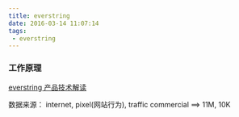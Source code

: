 ```yaml
---
title: everstring
date: 2016-03-14 11:07:14
tags:
 - everstring
---
```


### 工作原理

[ everstring 产品技术解读 ](http://www.weixinyidu.com/n_3209047)

数据来源：
internet, pixel(网站行为), traffic
commercial
==> 11M, 10K



